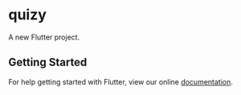 # quizy

A new Flutter project.

## Getting Started

For help getting started with Flutter, view our online
[documentation](https://flutter.io/).
